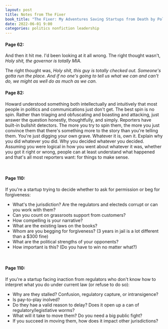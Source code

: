 ```yaml
---
layout: post
title: Notes from The Fixer
book_title: "The Fixer: My Adventures Saving Startups from Death by Politics"
date: 2022-06-01 9:00
categories: politics nonfiction leadership
---
```


#### Page 62: ###
And then it hit me. I'd been looking at it all wrong. The right thought wasn't, _Holy shit, the governor is totally MIA._

The right thought was, _Holy shit, this guy is totally checked out. Someone's gotta run the place. And if no one's going to tell us what we can and can't do, we might as well do as much as we can._
<br>

#### Page 82: ###
Howard understood something both intellectually and intuitively that most people in politics and communications just don't get. The best spin is no spin. Rather than triaging and obfuscating and boasting and attacking, just answer the question honestly, thoughtfully, and simply. Reporters have built-in bullshit detectors. The more you try to spin them, the more you just convince them that there's something more to the story than you're telling them. You're just digging your own grave. Whatever it is, own it. Explain why you did whatever you did. Why you decided whatever you decided. Assuming you were logical in how you went about whatever it was, whether you got it right or wrong, people can at least understand what happened and that's all most reporters want: for things to make sense. 

<br>


#### Page 110: ###

If you're a startup trying to decide whether to ask for permission or beg for forgiveness:
* What's the jurisdiction? Are the regulators and electeds corrupt or can you work with them?
* Can you count on grassroots support from customers?
* How compelling is your narrative?
* What are the existing laws on the books?
* Whom are you begging for forgiveness? (3 years in jail is a lot different than a $300 fine)
* What are the political strengths of your opponents?
* How important is this? (Do you have to win no matter what?)

<br>

#### Page 110: ###
If you're a startup facing inaction from regulators who don't know how to interpret what you do under current law (or refuse to do so):
* Why are they stalled? Confusion, regulatory capture, or intransigence?
* Is pay-to-play inolved?
* Do they hae a valid reason to delay? Does it open up a can of regulatory/legistlative worms?
* What will it take to move them? Do you need a big public fight?
* If you succeed in moving them, how does it impact other jurisdictions?

<br>